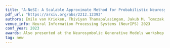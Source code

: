 ```yaml
---
title: "A-NeSI: A Scalable Approximate Method for Probabilistic Neurosymbolic Inference"
pdf_url: "https://arxiv.org/abs/2212.12393"
authors: Emile van Krieken, Thiviyan Thanapalasingam, Jakub M. Tomczak, Frank van Harmelen, Annette ten Teije
venue_info: Neural Information Processing Systems (NeurIPS) 2023
conf_year: 2023
awards: Also presented at the Neurosymbolic Generative Models workshop at ICLR 2023
tag: new
---
```


